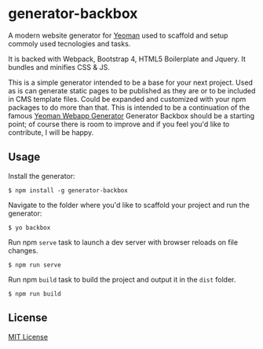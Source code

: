 # generator-backbox

A modern website generator for [Yeoman](http://yeoman.io) used to scaffold and setup commoly used tecnologies and tasks.

It is backed with Webpack, Bootstrap 4, HTML5 Boilerplate and Jquery. 
It bundles and minifies CSS & JS.

This is a simple generator intended to be a base for your next project. Used as is can generate static pages to be published as they are or to be included in CMS template files. Could be expanded and customized with your npm packages to do more than that.
This is intended to be a continuation of the famous [Yeoman Webapp Generator](https://github.com/yeoman/generator-webapp)
Generator Backbox should be a starting point; of course there is room to improve and if you feel you'd like to contribute, I will be happy.


## Usage

Install the generator:

  ```
  $ npm install -g generator-backbox
  ```

Navigate to the folder where you'd like to scaffold your project and run the generator:

  ```
  $ yo backbox
  ```

Run npm `serve` task to launch a dev server with browser reloads on file changes.

  ```
  $ npm run serve
  ```
Run npm `build` task to build the project and output it in the `dist` folder.

  ```
  $ npm run build
  ```



## License

[MIT License](http://en.wikipedia.org/wiki/MIT_License)
